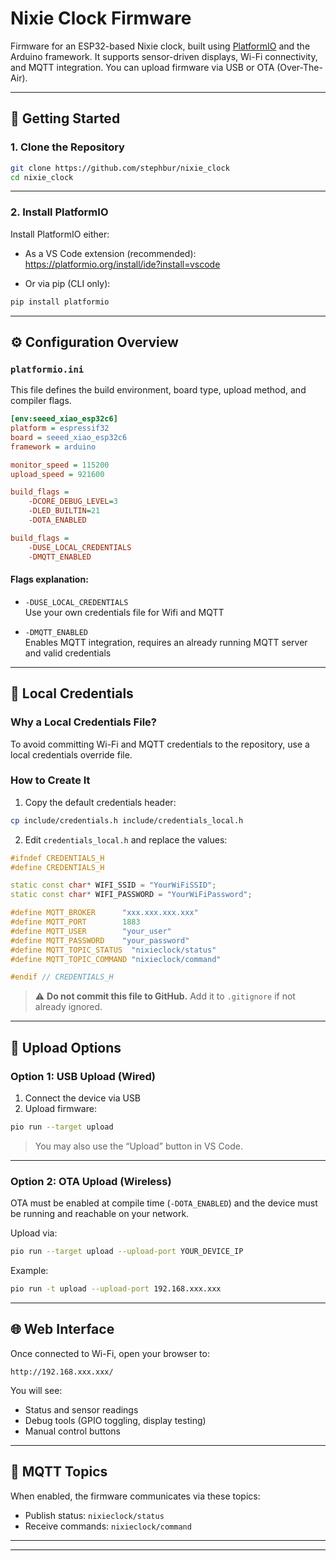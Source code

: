 # Nixie Clock Firmware

Firmware for an ESP32-based Nixie clock, built using [PlatformIO](https://platformio.org/) and the Arduino framework. It supports sensor-driven displays, Wi-Fi connectivity, and MQTT integration. You can upload firmware via USB or OTA (Over-The-Air).

---

## 🚀 Getting Started

### 1. Clone the Repository

```bash
git clone https://github.com/stephbur/nixie_clock
cd nixie_clock
```

---

### 2. Install PlatformIO

Install PlatformIO either:

- As a VS Code extension (recommended):  
  https://platformio.org/install/ide?install=vscode

- Or via pip (CLI only):

```bash
pip install platformio
```

---

## ⚙️ Configuration Overview

### `platformio.ini`

This file defines the build environment, board type, upload method, and compiler flags.

```ini
[env:seeed_xiao_esp32c6]
platform = espressif32
board = seeed_xiao_esp32c6
framework = arduino

monitor_speed = 115200
upload_speed = 921600

build_flags =
    -DCORE_DEBUG_LEVEL=3
    -DLED_BUILTIN=21
    -DOTA_ENABLED

build_flags = 
    -DUSE_LOCAL_CREDENTIALS
    -DMQTT_ENABLED
```

#### Flags explanation:

- `-DUSE_LOCAL_CREDENTIALS`  
  Use your own credentials file for Wifi and MQTT 

- `-DMQTT_ENABLED`  
  Enables MQTT integration, requires an already running MQTT server and valid credentials

---

## 🔐 Local Credentials

### Why a Local Credentials File?

To avoid committing Wi-Fi and MQTT credentials to the repository, use a local credentials override file.

### How to Create It

1. Copy the default credentials header:

```bash
cp include/credentials.h include/credentials_local.h
```

2. Edit `credentials_local.h` and replace the values:

```cpp
#ifndef CREDENTIALS_H
#define CREDENTIALS_H

static const char* WIFI_SSID = "YourWiFiSSID";
static const char* WIFI_PASSWORD = "YourWiFiPassword";

#define MQTT_BROKER      "xxx.xxx.xxx.xxx"
#define MQTT_PORT        1883
#define MQTT_USER        "your_user"
#define MQTT_PASSWORD    "your_password"
#define MQTT_TOPIC_STATUS  "nixieclock/status"
#define MQTT_TOPIC_COMMAND "nixieclock/command"

#endif // CREDENTIALS_H
```

> ⚠️ **Do not commit this file to GitHub.** Add it to `.gitignore` if not already ignored.

---

## 🔌 Upload Options

### Option 1: USB Upload (Wired)

1. Connect the device via USB  
2. Upload firmware:

```bash
pio run --target upload
```

> You may also use the “Upload” button in VS Code.

---

### Option 2: OTA Upload (Wireless)

OTA must be enabled at compile time (`-DOTA_ENABLED`) and the device must be running and reachable on your network.

Upload via:

```bash
pio run --target upload --upload-port YOUR_DEVICE_IP
```

Example:

```bash
pio run -t upload --upload-port 192.168.xxx.xxx
```

---

## 🌐 Web Interface

Once connected to Wi-Fi, open your browser to:

```
http://192.168.xxx.xxx/
```

You will see:

- Status and sensor readings  
- Debug tools (GPIO toggling, display testing)  
- Manual control buttons

---

## 📡 MQTT Topics

When enabled, the firmware communicates via these topics:

- Publish status: `nixieclock/status`
- Receive commands: `nixieclock/command`

---

---
